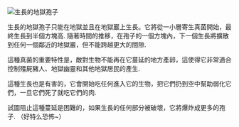 ![生長的地獄孢子](block:betterwithmods:nether_growth)

生長的地獄孢子只能在地獄並且在地獄巖上生長。它將從一小層寄生真菌開始，最終生長到半個方塊高. 隨著時間的推移，在孢子的一個方塊內，下一個生長將擴散到任何一個鄰近的地獄巖，但不能跨越更大的間隙.

這種真菌的重要特性是，敵對生物不能再在它蔓延的地方產卵，這使得它非常適合控制殭屍豬人、地獄幽靈和其他地獄居民的產生.

這種生長也是有害的，它會開始吃任何進入它的生物，把它們扔到空中幫助弱化它們，一旦它們死了就吃它們的肉.

試圖阻止這種蔓延是困難的，如果生長的任何部分被破壞，它將爆炸成更多的孢子. （好特么恐怖~）